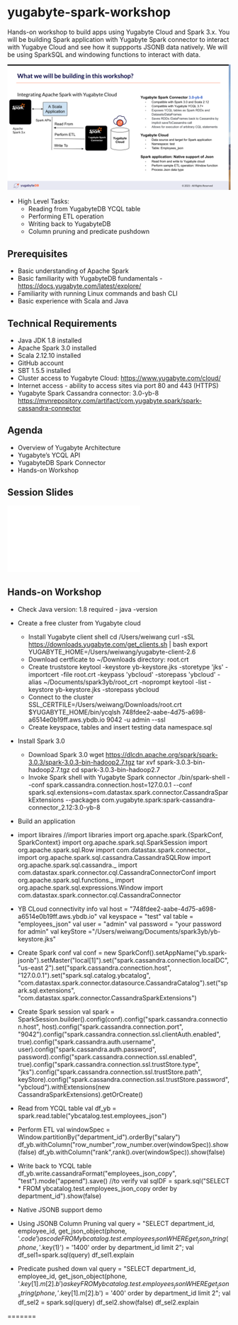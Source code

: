 # yugabyte-spark-workshop
Hands-on workshop to build apps using Yugabyte Cloud and Spark 3.x. 
You will be building Spark application with Yugabyte Spark connector to interact with Yugabye Cloud and see how it suppports JSONB data natively. We will be using SparkSQL and windowing functions to interact with data.

![Architecture of YB Spark workshop application](yb%20spark%20workshop%20diagram.png)

- High Level Tasks:
  - Reading from YugabyteDB YCQL table
  - Performing ETL operation
  - Writing back to YugabyteDB
  - Column pruning and predicate pushdown

## Prerequisites

- Basic understanding of Apache Spark
- Basic familiarity with YugabyteDB fundamentals - https://docs.yugabyte.com/latest/explore/
- Familiarity with running Linux commands and bash CLI
- Basic experience with Scala and Java

## Technical Requirements

- Java JDK 1.8 installed
- Apache Spark 3.0 installed
- Scala 2.12.10 installed
- GitHub account
- SBT 1.5.5 installed
- Cluster access to Yugabyte Cloud: https://www.yugabyte.com/cloud/
- Internet access - ability to access sites via port 80 and 443 (HTTPS)
- Yugabyte Spark Cassandra connector: 3.0-yb-8 https://mvnrepository.com/artifact/com.yugabyte.spark/spark-cassandra-connector

## Agenda

- Overview of Yugabyte Architecture
- Yugabyte’s YCQL API
- YugabyteDB Spark Connector
- Hands-on Workshop

## Session Slides
![Architecture of YB Spark workshop application](session_slides.pdf)

## Hands-on Workshop
- Check Java version: 1.8 required - java -version

- Create a free cluster from Yugabyte cloud
  - Install Yugabyte client shell
    cd /Users/weiwang
    curl -sSL https://downloads.yugabyte.com/get_clients.sh | bash
    export YUGABYTE_HOME=/Users/weiwang/yugabyte-client-2.6
  - Download certficate to ~/Downloads directory: root.crt
  - Create truststore
    keytool -keystore yb-keystore.jks -storetype 'jks' -importcert -file root.crt -keypass 'ybcloud' -storepass 'ybcloud' -alias ~/Documents/spark3yb/root_crt  -noprompt
    keytool -list -keystore yb-keystore.jks -storepass ybcloud
  - Connect to the cluster
    SSL_CERTFILE=/Users/weiwang/Downloads/root.crt $YUGABYTE_HOME/bin/ycqlsh 748fdee2-aabe-4d75-a698-a6514e0b19ff.aws.ybdb.io 9042 -u admin --ssl
  - Create keyspace, tables and insert testing data
    namespace.sql
   
- Install Spark 3.0
  - Download Spark 3.0
    wget https://dlcdn.apache.org/spark/spark-3.0.3/spark-3.0.3-bin-hadoop2.7.tgz
    tar xvf spark-3.0.3-bin-hadoop2.7.tgz
    cd spark-3.0.3-bin-hadoop2.7
  - Invoke Spark shell with Yugabyte Spark connector
    ./bin/spark-shell --conf spark.cassandra.connection.host=127.0.0.1 --conf spark.sql.extensions=com.datastax.spark.connector.CassandraSparkExtensions --packages com.yugabyte.spark:spark-cassandra-connector_2.12:3.0-yb-8
    
- Build an application
 - import libraires
   //import libraries
   import org.apache.spark.{SparkConf, SparkContext}
   import org.apache.spark.sql.SparkSession
   import org.apache.spark.sql.Row
   import com.datastax.spark.connector._
   import org.apache.spark.sql.cassandra.CassandraSQLRow
   import org.apache.spark.sql.cassandra._
   import com.datastax.spark.connector.cql.CassandraConnectorConf
   import org.apache.spark.sql.functions._
   import org.apache.spark.sql.expressions.Window
   import com.datastax.spark.connector.cql.CassandraConnector
   
 - YB CLoud connectivity info
   val host = "748fdee2-aabe-4d75-a698-a6514e0b19ff.aws.ybdb.io"
   val keyspace = "test"
   val table = "employees_json"
   val user = "admin"
   val password = "your password for admin"
   val keyStore ="/Users/weiwang/Documents/spark3yb/yb-keystore.jks"

 - Create Spark conf
   val conf = new SparkConf().setAppName("yb.spark-jsonb").setMaster("local[1]").set("spark.cassandra.connection.localDC", "us-east   2").set("spark.cassandra.connection.host", "127.0.0.1").set("spark.sql.catalog.ybcatalog",
"com.datastax.spark.connector.datasource.CassandraCatalog").set("spark.sql.extensions", "com.datastax.spark.connector.CassandraSparkExtensions")

-  Create Spark session
 val spark = SparkSession.builder().config(conf).config("spark.cassandra.connection.host", host).config("spark.cassandra.connection.port", "9042").config("spark.cassandra.connection.ssl.clientAuth.enabled", true).config("spark.cassandra.auth.username", user).config("spark.cassandra.auth.password", password).config("spark.cassandra.connection.ssl.enabled", true).config("spark.cassandra.connection.ssl.trustStore.type", "jks").config("spark.cassandra.connection.ssl.trustStore.path", keyStore).config("spark.cassandra.connection.ssl.trustStore.password", "ybcloud").withExtensions(new CassandraSparkExtensions).getOrCreate()

-  Read from YCQL table
   val df_yb = spark.read.table("ybcatalog.test.employees_json")

-  Perform ETL
  val windowSpec  = Window.partitionBy("department_id").orderBy("salary")
  df_yb.withColumn("row_number",row_number.over(windowSpec)).show(false)
  df_yb.withColumn("rank",rank().over(windowSpec)).show(false)

- Write back to YCQL table
  df_yb.write.cassandraFormat("employees_json_copy", "test").mode("append").save()
  //to verify
  val sqlDF = spark.sql("SELECT * FROM ybcatalog.test.employees_json_copy order by department_id").show(false)

- Native JSONB support demo

 - Using JSONB Column Pruning
val query = "SELECT department_id, employee_id, get_json_object(phone, '$.code') as code FROM ybcatalog.test.employees_json WHERE get_json_string(phone, '$.key(1)') = '1400' order by department_id limit 2";
val df_sel1=spark.sql(query)
df_sel1.explain

- Predicate pushed down
val query = "SELECT department_id, employee_id, get_json_object(phone, '$.key[1].m[2].b') as key FROM ybcatalog.test.employees_json WHERE get_json_string(phone, '$.key[1].m[2].b') = '400' order by department_id limit 2";
val df_sel2 = spark.sql(query)
df_sel2.show(false)
df_sel2.explain

=======

